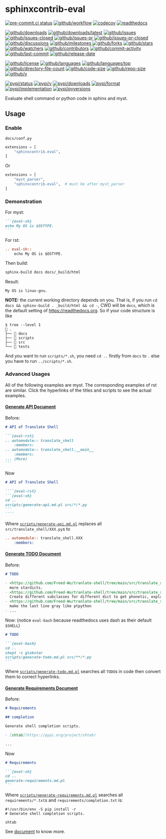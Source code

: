 # sphinxcontrib-eval

[![pre-commit.ci status](https://results.pre-commit.ci/badge/github/sphinx-contrib/eval/main.svg)](https://results.pre-commit.ci/latest/github/sphinx-contrib/eval/main)
[![github/workflow](https://github.com/sphinx-contrib/eval/actions/workflows/main.yml/badge.svg)](https://github.com/sphinx-contrib/eval/actions)
[![codecov](https://codecov.io/gh/sphinx-contrib/eval/branch/main/graph/badge.svg)](https://codecov.io/gh/sphinx-contrib/eval)
[![readthedocs](https://shields.io/readthedocs/sphinxcontrib-eval)](https://sphinxcontrib-eval.readthedocs.io)

[![github/downloads](https://shields.io/github/downloads/sphinx-contrib/eval/total)](https://github.com/sphinx-contrib/eval/releases)
[![github/downloads/latest](https://shields.io/github/downloads/sphinx-contrib/eval/latest/total)](https://github.com/sphinx-contrib/eval/releases/latest)
[![github/issues](https://shields.io/github/issues/sphinx-contrib/eval)](https://github.com/sphinx-contrib/eval/issues)
[![github/issues-closed](https://shields.io/github/issues-closed/sphinx-contrib/eval)](https://github.com/sphinx-contrib/eval/issues?q=is%3Aissue+is%3Aclosed)
[![github/issues-pr](https://shields.io/github/issues-pr/sphinx-contrib/eval)](https://github.com/sphinx-contrib/eval/pulls)
[![github/issues-pr-closed](https://shields.io/github/issues-pr-closed/sphinx-contrib/eval)](https://github.com/sphinx-contrib/eval/pulls?q=is%3Apr+is%3Aclosed)
[![github/discussions](https://shields.io/github/discussions/sphinx-contrib/eval)](https://github.com/sphinx-contrib/eval/discussions)
[![github/milestones](https://shields.io/github/milestones/all/sphinx-contrib/eval)](https://github.com/sphinx-contrib/eval/milestones)
[![github/forks](https://shields.io/github/forks/sphinx-contrib/eval)](https://github.com/sphinx-contrib/eval/network/members)
[![github/stars](https://shields.io/github/stars/sphinx-contrib/eval)](https://github.com/sphinx-contrib/eval/stargazers)
[![github/watchers](https://shields.io/github/watchers/sphinx-contrib/eval)](https://github.com/sphinx-contrib/eval/watchers)
[![github/contributors](https://shields.io/github/contributors/sphinx-contrib/eval)](https://github.com/sphinx-contrib/eval/graphs/contributors)
[![github/commit-activity](https://shields.io/github/commit-activity/w/sphinx-contrib/eval)](https://github.com/sphinx-contrib/eval/graphs/commit-activity)
[![github/last-commit](https://shields.io/github/last-commit/sphinx-contrib/eval)](https://github.com/sphinx-contrib/eval/commits)
[![github/release-date](https://shields.io/github/release-date/sphinx-contrib/eval)](https://github.com/sphinx-contrib/eval/releases/latest)

[![github/license](https://shields.io/github/license/sphinx-contrib/eval)](https://github.com/sphinx-contrib/eval/blob/main/LICENSE)
[![github/languages](https://shields.io/github/languages/count/sphinx-contrib/eval)](https://github.com/sphinx-contrib/eval)
[![github/languages/top](https://shields.io/github/languages/top/sphinx-contrib/eval)](https://github.com/sphinx-contrib/eval)
[![github/directory-file-count](https://shields.io/github/directory-file-count/sphinx-contrib/eval)](https://github.com/sphinx-contrib/eval)
[![github/code-size](https://shields.io/github/languages/code-size/sphinx-contrib/eval)](https://github.com/sphinx-contrib/eval)
[![github/repo-size](https://shields.io/github/repo-size/sphinx-contrib/eval)](https://github.com/sphinx-contrib/eval)
[![github/v](https://shields.io/github/v/release/sphinx-contrib/eval)](https://github.com/sphinx-contrib/eval)

[![pypi/status](https://shields.io/pypi/status/sphinxcontrib-eval)](https://pypi.org/project/sphinxcontrib-eval/#description)
[![pypi/v](https://shields.io/pypi/v/sphinxcontrib-eval)](https://pypi.org/project/sphinxcontrib-eval/#history)
[![pypi/downloads](https://shields.io/pypi/dd/sphinxcontrib-eval)](https://pypi.org/project/sphinxcontrib-eval/#files)
[![pypi/format](https://shields.io/pypi/format/sphinxcontrib-eval)](https://pypi.org/project/sphinxcontrib-eval/#files)
[![pypi/implementation](https://shields.io/pypi/implementation/sphinxcontrib-eval)](https://pypi.org/project/sphinxcontrib-eval/#files)
[![pypi/pyversions](https://shields.io/pypi/pyversions/sphinxcontrib-eval)](https://pypi.org/project/sphinxcontrib-eval/#files)

Evaluate shell command or python code in sphinx and myst.

## Usage

### Enable

`docs/conf.py`

```python
extensions = [
    "sphinxcontrib.eval",
]
```

Or

```python
extensions = [
    "myst_parser",
    "sphinxcontrib.eval",  # must be after myst_parser
]
```

### Demonstration

For myst:

````markdown
```{eval-sh}
echo My OS is $OSTYPE.
```
````

For rst:

```rst
.. eval-sh::
    echo My OS is $OSTYPE.

```

Then build:

```sh
sphinx-build docs docs/_build/html
```

Result:

```text
My OS is linux-gnu.
```

**NOTE:** the current working directory depends on you. That is, if you run
`cd docs && sphinx-build . _build/html && cd -`, CWD will be `docs`, which is
the default setting of <https://readthedocs.org>. So if your code structure is
like

```console
$ tree --level 1
 .
├──  docs
├──  scripts
├──  src
└──  tests
```

And you want to run `scripts/*.sh`, you need `cd ..` firstly from `docs` to
`.` else you have to run `../scripts/*.sh`.

### Advanced Usages

All of the following examples are myst. The corresponding examples of rst are
similar. Click the hyperlinks of the titles and scripts to see the actual
examples.

#### [Generate API Document](https://github.com/Freed-Wu/translate-shell/tree/main/docs/api/translate_shell.md)

Before:

````markdown
# API of Translate Shell

```{eval-rst}
.. automodule:: translate_shell
    :members:
.. automodule:: translate_shell.__main__
    :members:
... (More)
```
````

Now

`````markdown
# API of Translate Shell

````{eval-rst}
```{eval-sh}
cd ..
scripts/generate-api.md.pl src/*/*.py
```
````
`````

Where
[`scripts/generate-api.md.pl`](https://github.com/Freed-Wu/translate-shell/blob/main/scripts/generate-api.md.pl)
replaces all `src/translate_shell/XXX.py`s to

```rst
.. automodule:: translate_shell.XXX
    :members:
```

#### [Generate TODO Document](https://github.com/Freed-Wu/translate-shell/tree/main/docs/misc/todo.md)

Before:

```markdown
# TODO

- <https://github.com/Freed-Wu/tranlate-shell/tree/main/src/translate_shell/translators/stardict/__init__.py#L4>
  more stardicts.
- <https://github.com/Freed-Wu/tranlate-shell/tree/main/src/translate_shell/translators/stardict/__init__.py#L5>
  Create different subclasses for different dict to get phonetic, explains
- <https://github.com/Freed-Wu/tranlate-shell/tree/main/src/translate_shell/ui/repl.py#L33>
  make the last line gray like ptpython
- ...
```

Now: (notice `eval-bash` because readthedocs uses dash as their default `$SHELL`)

````markdown
# TODO

```{eval-bash}
cd ..
shopt -s globstar
scripts/generate-todo.md.pl src/**/*.py
```
````

Where
[`scripts/generate-todo.md.pl`](https://github.com/Freed-Wu/translate-shell/blob/main/scripts/generate-todo.md.pl)
searches all `TODO`s in code then convert them to correct hyperlinks.

#### [Generate Requirements Document](https://github.com/Freed-Wu/translate-shell/tree/main/docs/resources/requirements.md)

Before:

```markdown
# Requirements

## completion

Generate shell completion scripts.

- [shtab](https://pypi.org/project/shtab)

...
```

Now

````markdown
# Requirements

```{eval-sh}
cd ..
generate-requirements.md.pl
```
````

Where
[`scripts/generate-requirements.md.pl`](https://github.com/Freed-Wu/translate-shell/blob/main/scripts/generate-requirements.md.pl)
searches all `requirements/*.txt`s and `requirements/completion.txt` is:

```unixconfig
#!/usr/bin/env -S pip install -r
# Generate shell completion scripts.

shtab
```

See [document](https://sphinxcontrib-eval.readthedocs.io) to know more.
